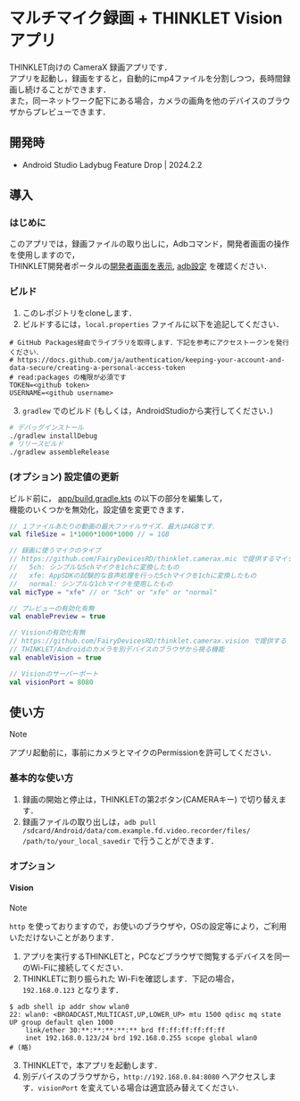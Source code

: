 # マルチマイク録画 + THINKLET Vision アプリ
THINKLET向けの CameraX 録画アプリです．  
アプリを起動し，録画をすると，自動的にmp4ファイルを分割しつつ，長時間録画し続けることができます．  
また，同一ネットワーク配下にある場合，カメラの画角を他のデバイスのブラウザからプレビューできます．

## 開発時
- Android Studio Ladybug Feature Drop | 2024.2.2

## 導入
### はじめに
このアプリでは，録画ファイルの取り出しに，Adbコマンド，開発者画面の操作を使用しますので，  
THINKLET開発者ポータルの[開発者画面を表示](https://fairydevicesrd.github.io/thinklet.app.developer/docs/startGuide/useCamera/), [adb設定](https://fairydevicesrd.github.io/thinklet.app.developer/docs/startGuide/helloworld#adb%E8%A8%AD%E5%AE%9A) を確認ください．

### ビルド
1. このレポジトリをcloneします．
2. ビルドするには，`local.properties` ファイルに以下を追記してください．
```
# GitHub Packages経由でライブラリを取得します．下記を参考にアクセストークンを発行ください．
# https://docs.github.com/ja/authentication/keeping-your-account-and-data-secure/creating-a-personal-access-token
# read:packages の権限が必須です
TOKEN=<github token>
USERNAME=<github username>
```
3. `gradlew` でのビルド (もしくは，AndroidStudioから実行してください．)
```bash
# デバッグインストール
./gradlew installDebug
# リリースビルド
./gradlew assembleRelease
```

### (オプション) 設定値の更新
ビルド前に， [app/build.gradle.kts](./app/build.gradle.kts) の以下の部分を編集して，  
機能のいくつかを無効化，設定値を変更できます．
```kotlin
// １ファイルあたりの動画の最大ファイルサイズ．最大は4GBです．
val fileSize = 1*1000*1000*1000 // = 1GB

// 録画に使うマイクのタイプ
// https://github.com/FairyDevicesRD/thinklet.camerax.mic で提供するマイクを切り替えます
//   5ch: シンプルな5chマイクを1chに変換したもの
//   xfe: AppSDKの試験的な音声処理を行った5chマイクを1chに変換したもの
//   normal: シンプルな1chマイクを使用したもの
val micType = "xfe" // or "5ch" or "xfe" or "normal"

// プレビューの有効化有無
val enablePreview = true

// Visionの有効化有無
// https://github.com/FairyDevicesRD/thinklet.camerax.vision で提供する
// THINKLET/Androidのカメラを別デバイスのブラウザから視る機能
val enableVision = true

// Visionのサーバーポート
val visionPort = 8080
```

## 使い方
> [!NOTE] 
> アプリ起動前に，事前にカメラとマイクのPermissionを許可してください．

### 基本的な使い方
1. 録画の開始と停止は，THINKLETの第2ボタン(CAMERAキー) で切り替えます．
2. 録画ファイルの取り出しは，`adb pull /sdcard/Android/data/com.example.fd.video.recorder/files/ /path/to/your_local_savedir` で行うことができます．
### オプション
#### Vision
> [!NOTE]
> `http` を使っておりますので，お使いのブラウザや，OSの設定等により，ご利用いただけないことがあります．

1. アプリを実行するTHINKLETと，PCなどブラウザで閲覧するデバイスを同一のWi-Fiに接続してください．
2. THINKLETに割り振られた Wi-Fiを確認します．下記の場合，`192.168.0.123` となります．
```shell
$ adb shell ip addr show wlan0
22: wlan0: <BROADCAST,MULTICAST,UP,LOWER_UP> mtu 1500 qdisc mq state UP group default qlen 1000
    link/ether 30:**:**:**:**:** brd ff:ff:ff:ff:ff:ff
    inet 192.168.0.123/24 brd 192.168.0.255 scope global wlan0
# (略)
```
3. THINKLETで，本アプリを起動します．
4. 別デバイスのブラウザから，`http://192.168.0.84:8080` へアクセスします．`visionPort` を変えている場合は適宜読み替えてください．
